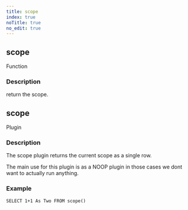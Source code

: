 ```yaml
---
title: scope
index: true
noTitle: true
no_edit: true
---
```




<div class="vql_item"></div>


## scope
<span class='vql_type label label-warning pull-right page-header'>Function</span>


### Description

return the scope.



<div class="vql_item"></div>


## scope
<span class='vql_type label label-warning pull-right page-header'>Plugin</span>


### Description

The scope plugin returns the current scope as a single row.

The main use for this plugin is as a NOOP plugin in those cases we
dont want to actually run anything.

### Example

```vql
SELECT 1+1 As Two FROM scope()
```


